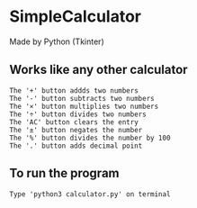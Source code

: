 # SimpleCalculator
 Made by Python (Tkinter)
 
## Works like any other calculator
    The '+' button addds two numbers
    The '-' button subtracts two numbers
    The '×' button multiplies two numbers
    The '÷' button divides two numbers
    The 'AC' button clears the entry
    The '±' button negates the number
    The '%' button divides the number by 100
    The '.' button adds decimal point

## To run the program
    Type 'python3 calculator.py' on terminal
